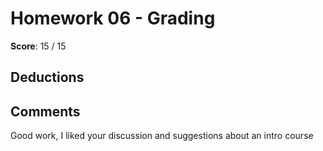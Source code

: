Homework 06 - Grading
=====================

**Score**: 15 / 15

Deductions
----------

Comments
--------
Good work, I liked your discussion and suggestions about an intro course
